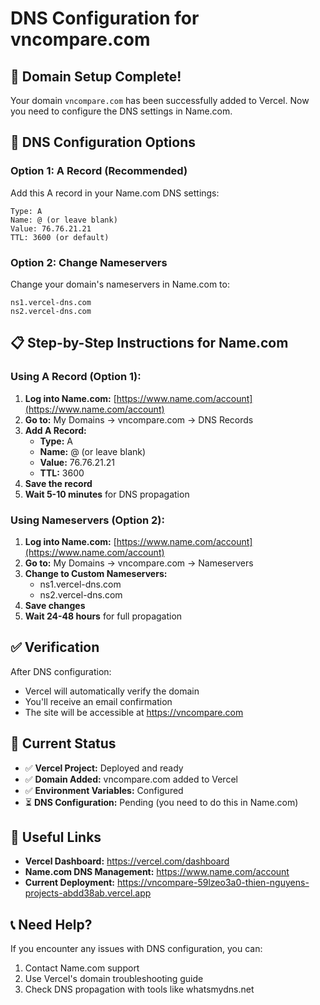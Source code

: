 # DNS Configuration for vncompare.com

## 🎯 **Domain Setup Complete!**

Your domain `vncompare.com` has been successfully added to Vercel. Now you need to configure the DNS settings in Name.com.

## 🔧 **DNS Configuration Options**

### **Option 1: A Record (Recommended)**
Add this A record in your Name.com DNS settings:

```
Type: A
Name: @ (or leave blank)
Value: 76.76.21.21
TTL: 3600 (or default)
```

### **Option 2: Change Nameservers**
Change your domain's nameservers in Name.com to:

```
ns1.vercel-dns.com
ns2.vercel-dns.com
```

## 📋 **Step-by-Step Instructions for Name.com**

### **Using A Record (Option 1):**

1. **Log into Name.com:** [https://www.name.com/account](https://www.name.com/account)
2. **Go to:** My Domains → vncompare.com → DNS Records
3. **Add A Record:**
   - **Type:** A
   - **Name:** @ (or leave blank)
   - **Value:** 76.76.21.21
   - **TTL:** 3600
4. **Save the record**
5. **Wait 5-10 minutes** for DNS propagation

### **Using Nameservers (Option 2):**

1. **Log into Name.com:** [https://www.name.com/account](https://www.name.com/account)
2. **Go to:** My Domains → vncompare.com → Nameservers
3. **Change to Custom Nameservers:**
   - ns1.vercel-dns.com
   - ns2.vercel-dns.com
4. **Save changes**
5. **Wait 24-48 hours** for full propagation

## ✅ **Verification**

After DNS configuration:
- Vercel will automatically verify the domain
- You'll receive an email confirmation
- The site will be accessible at https://vncompare.com

## 🚀 **Current Status**

- ✅ **Vercel Project:** Deployed and ready
- ✅ **Domain Added:** vncompare.com added to Vercel
- ✅ **Environment Variables:** Configured
- ⏳ **DNS Configuration:** Pending (you need to do this in Name.com)

## 🔗 **Useful Links**

- **Vercel Dashboard:** https://vercel.com/dashboard
- **Name.com DNS Management:** https://www.name.com/account
- **Current Deployment:** https://vncompare-59lzeo3a0-thien-nguyens-projects-abdd38ab.vercel.app

## 📞 **Need Help?**

If you encounter any issues with DNS configuration, you can:
1. Contact Name.com support
2. Use Vercel's domain troubleshooting guide
3. Check DNS propagation with tools like whatsmydns.net
